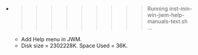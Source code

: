 * >>>>>>>>> Running inst-min-win-jwm-help-manuals-text.sh ...
  * Add Help menu in JWM.
  * Disk size = 2302228K. Space Used = 36K.

